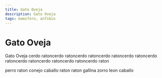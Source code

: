 ```yaml
---
title: Gato Oveja
description: Gato Oveja
tags: mamifero, anfibio
---
```


# Gato Oveja

Gato Oveja cerdo ratoncerdo ratoncerdo ratoncerdo ratoncerdo ratoncerdo ratoncerdo ratoncerdo ratoncerdo ratoncerdo raton

perro raton conejo caballo raton raton gallina zorro leon caballo
